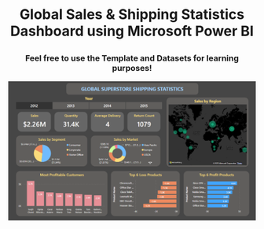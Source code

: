 # <p align = "center"> Global Sales & Shipping Statistics Dashboard using Microsoft Power BI </p>
### <p align = "center"> Feel free to use the Template and Datasets for learning purposes! </p>
![Dashboard](Dashboard2.PNG)
